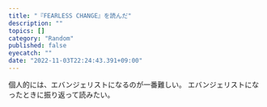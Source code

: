 ```yaml
---
title: "『FEARLESS CHANGE』を読んだ"
description: ""
topics: []
category: "Random"
published: false
eyecatch: ""
date: "2022-11-03T22:24:43.391+09:00"
---
```


個人的には、エバンジェリストになるのが一番難しい。
エバンジェリストになったときに振り返って読みたい。

